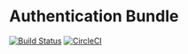 # Authentication Bundle

[![Build Status](https://travis-ci.org/rybakdigital/AuthenticationBundle.svg?branch=master)](https://travis-ci.org/rybakdigital/AuthenticationBundle)
[![CircleCI](https://circleci.com/gh/rybakdigital/AuthenticationBundle/tree/master.svg?style=svg)](https://circleci.com/gh/rybakdigital/AuthenticationBundle/tree/master)

